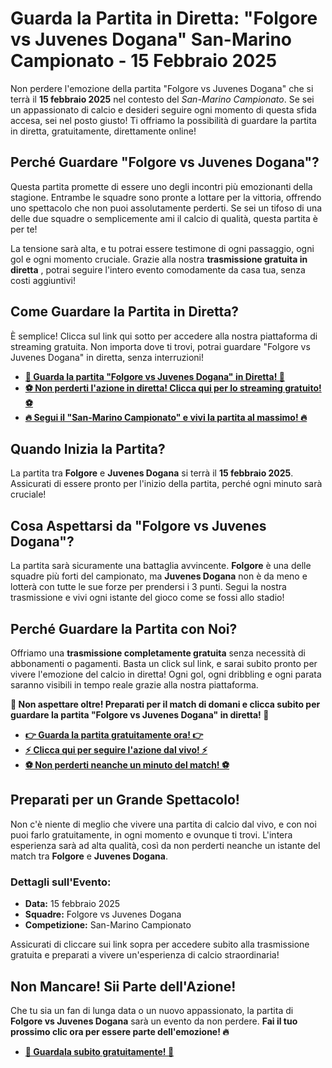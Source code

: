 # Guarda la Partita in Diretta: "Folgore vs Juvenes Dogana" San-Marino Campionato - 15 Febbraio 2025

Non perdere l'emozione della partita "Folgore vs Juvenes Dogana" che si terrà il **15 febbraio 2025** nel contesto del _San-Marino Campionato_. Se sei un appassionato di calcio e desideri seguire ogni momento di questa sfida accesa, sei nel posto giusto! Ti offriamo la possibilità di guardare la partita in diretta, gratuitamente, direttamente online!

## Perché Guardare "Folgore vs Juvenes Dogana"?

Questa partita promette di essere uno degli incontri più emozionanti della stagione. Entrambe le squadre sono pronte a lottare per la vittoria, offrendo uno spettacolo che non puoi assolutamente perderti. Se sei un tifoso di una delle due squadre o semplicemente ami il calcio di qualità, questa partita è per te!

La tensione sarà alta, e tu potrai essere testimone di ogni passaggio, ogni gol e ogni momento cruciale. Grazie alla nostra **trasmissione gratuita in diretta** , potrai seguire l'intero evento comodamente da casa tua, senza costi aggiuntivi!

## Come Guardare la Partita in Diretta?

È semplice! Clicca sul link qui sotto per accedere alla nostra piattaforma di streaming gratuita. Non importa dove ti trovi, potrai guardare "Folgore vs Juvenes Dogana" in diretta, senza interruzioni!

- [**🚨 Guarda la partita "Folgore vs Juvenes Dogana" in Diretta! 🚨**](https://tinyurl.com/livestreamfreeo?st=Folgore+vs+Juvenes+Dogana&si=ghc)
- [**⚽ Non perderti l'azione in diretta! Clicca qui per lo streaming gratuito! ⚽**](https://tinyurl.com/livestreamfreeo?st=Folgore+vs+Juvenes+Dogana&si=ghc)
- [**🔥 Segui il "San-Marino Campionato" e vivi la partita al massimo! 🔥**](https://tinyurl.com/livestreamfreeo?st=Folgore+vs+Juvenes+Dogana&si=ghc)

## Quando Inizia la Partita?

La partita tra **Folgore** e **Juvenes Dogana** si terrà il **15 febbraio 2025**. Assicurati di essere pronto per l'inizio della partita, perché ogni minuto sarà cruciale!

## Cosa Aspettarsi da "Folgore vs Juvenes Dogana"?

La partita sarà sicuramente una battaglia avvincente. **Folgore** è una delle squadre più forti del campionato, ma **Juvenes Dogana** non è da meno e lotterà con tutte le sue forze per prendersi i 3 punti. Segui la nostra trasmissione e vivi ogni istante del gioco come se fossi allo stadio!

## Perché Guardare la Partita con Noi?

Offriamo una **trasmissione completamente gratuita** senza necessità di abbonamenti o pagamenti. Basta un click sul link, e sarai subito pronto per vivere l'emozione del calcio in diretta! Ogni gol, ogni dribbling e ogni parata saranno visibili in tempo reale grazie alla nostra piattaforma.

**🚀 Non aspettare oltre! Preparati per il match di domani e clicca subito per guardare la partita "Folgore vs Juvenes Dogana" in diretta! 🚀**

- [**👉 Guarda la partita gratuitamente ora! 👉**](https://tinyurl.com/livestreamfreeo?st=Folgore+vs+Juvenes+Dogana&si=ghc)
- [**⚡ Clicca qui per seguire l'azione dal vivo! ⚡**](https://tinyurl.com/livestreamfreeo?st=Folgore+vs+Juvenes+Dogana&si=ghc)
- [**⚽ Non perderti neanche un minuto del match! ⚽**](https://tinyurl.com/livestreamfreeo?st=Folgore+vs+Juvenes+Dogana&si=ghc)

## Preparati per un Grande Spettacolo!

Non c'è niente di meglio che vivere una partita di calcio dal vivo, e con noi puoi farlo gratuitamente, in ogni momento e ovunque ti trovi. L'intera esperienza sarà ad alta qualità, così da non perderti neanche un istante del match tra **Folgore** e **Juvenes Dogana**.

### Dettagli sull'Evento:

- **Data:** 15 febbraio 2025
- **Squadre:** Folgore vs Juvenes Dogana
- **Competizione:** San-Marino Campionato

Assicurati di cliccare sui link sopra per accedere subito alla trasmissione gratuita e preparati a vivere un'esperienza di calcio straordinaria!

## Non Mancare! Sii Parte dell'Azione!

Che tu sia un fan di lunga data o un nuovo appassionato, la partita di **Folgore vs Juvenes Dogana** sarà un evento da non perdere. **Fai il tuo prossimo clic ora per essere parte dell'emozione! 🔥**

- [**🎉 Guardala subito gratuitamente! 🎉**](https://tinyurl.com/livestreamfreeo?st=Folgore+vs+Juvenes+Dogana&si=ghc)
